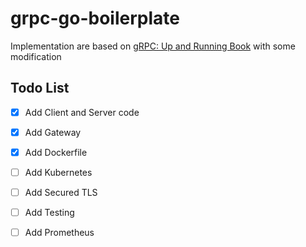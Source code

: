 # grpc-go-boilerplate
Implementation are based on [gRPC: Up and Running Book](https://www.oreilly.com/library/view/grpc-up-and/9781492058328/) with some modification

## Todo List
- [x] Add Client and Server code
- [x] Add Gateway
- [x] Add Dockerfile
- [ ] Add Kubernetes
- [ ] Add Secured TLS
- [ ] Add Testing
- [ ] Add Prometheus

